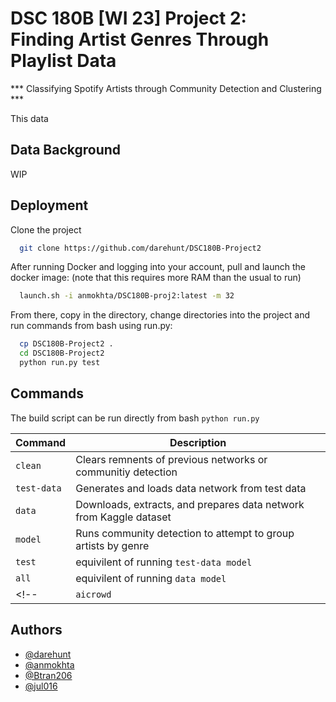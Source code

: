 # DSC 180B [WI 23] Project 2:<br> Finding Artist Genres Through Playlist Data
*** Classifying Spotify Artists through Community Detection and Clustering ***

<!--This site was built using [GitHub Pages](https://pages.github.com/).-->
This data 
## Data Background
<!-- TODO -->
WIP

## Deployment

Clone the project

```bash
  git clone https://github.com/darehunt/DSC180B-Project2
```

After running Docker and logging into your account, pull and launch the docker image: (note that this requires more RAM than the usual to run)
```bash
  launch.sh -i anmokhta/DSC180B-proj2:latest -m 32
```

From there, copy in the directory, change directories into the project and run commands from bash using run.py:

```bash
  cp DSC180B-Project2 .
  cd DSC180B-Project2
  python run.py test
```
## Commands

The build script can be run directly from bash `python run.py`

| Command | Description |
| --- | --- |
| `clean`  | Clears remnents of previous networks or communitiy detection  |
| `test-data`  | Generates and loads data network from test data  |
| `data`  | Downloads, extracts, and prepares data network from Kaggle dataset  |
| `model`  | Runs community detection to attempt to group artists by genre |
| `test`  | equivilent of running `test-data model` |
| `all`  | equivilent of running `data model`  |
<!--| `aicrowd`  | Downloads, extracts, and prepares data network from aicrowd Spotify dataset  |-->

## Authors

- [@darehunt](https://www.github.com/darehunt)
- [@anmokhta](https://www.github.com/anmokhta)
- [@Btran206](https://www.github.com/Btran206)
- [@jul016](https://www.github.com/jul016)

